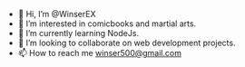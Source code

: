 - 👋 Hi, I’m @WinserEX
- 👀 I’m interested in comicbooks and martial arts.
- 🌱 I’m currently learning NodeJs.
- 💞️ I’m looking to collaborate on web development projects.
- 📫 How to reach me winser500@gmail.com

